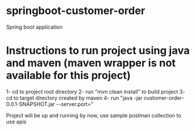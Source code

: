 # springboot-customer-order
Spring boot application

# Instructions to run project using java and maven (maven wrapper is not available for this project)
1- cd to project root directory
2- run "mvn clean install" to build project
3- cd to target directory created by maven
4- run "java -jar customer-order-0.0.1-SNAPSHOT.jar --server.port=<specify any free port here>"

Project will be up and running by now, use sample postman collection to use apis
